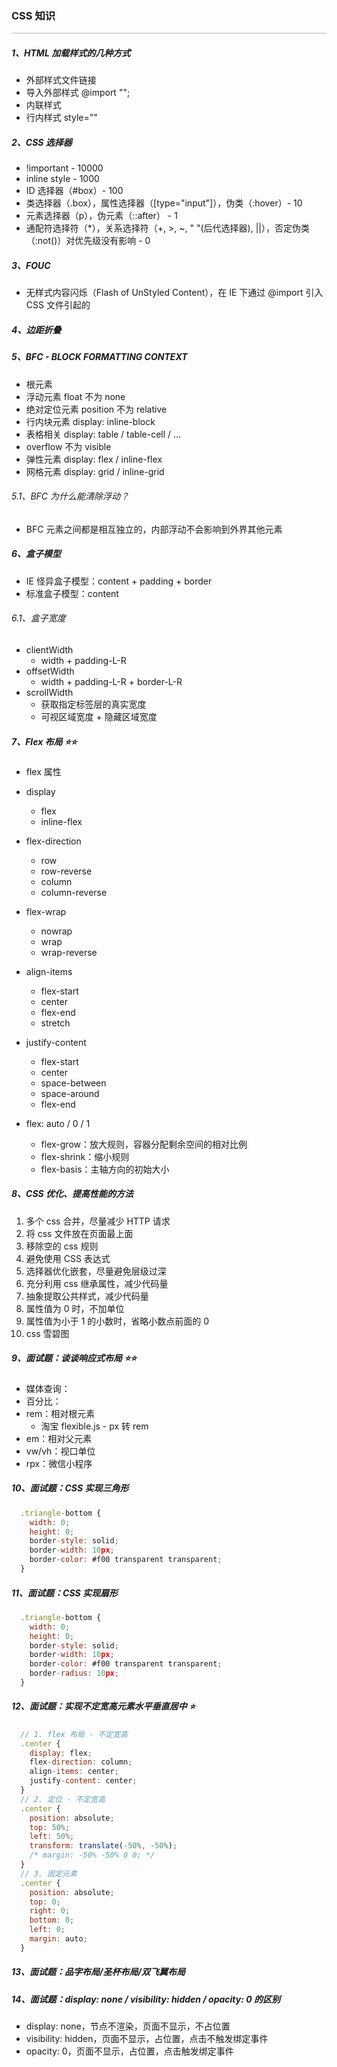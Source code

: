 ### CSS 知识

<hr style="height:0px;border:none;border-top:2px solid #d8d8d8;" />

##### 1、HTML 加载样式的几种方式

- 外部样式文件链接 <link src="" />
- 导入外部样式 @import "";
- 内联样式 <style></style>
- 行内样式 style=""

##### 2、CSS 选择器

- !important - 10000
- inline style - 1000
- ID 选择器（#box）- 100
- 类选择器（.box），属性选择器（[type="input"]），伪类（:hover）- 10
- 元素选择器（p），伪元素（::after） - 1
- 通配符选择符（\*），关系选择符（+, >, ~, " "(后代选择器), ||），否定伪类（:not()）对优先级没有影响 - 0

##### 3、FOUC

- 无样式内容闪烁（Flash of UnStyled Content），在 IE 下通过 @import 引入 CSS 文件引起的

##### 4、边距折叠

##### 5、BFC - BLOCK FORMATTING CONTEXT

- 根元素 <html>
- 浮动元素 float 不为 none
- 绝对定位元素 position 不为 relative
- 行内块元素 display: inline-block
- 表格相关 display: table / table-cell / ...
- overflow 不为 visible
- 弹性元素 display: flex / inline-flex
- 网格元素 display: grid / inline-grid

###### 5.1、BFC 为什么能清除浮动？

- BFC 元素之间都是相互独立的，内部浮动不会影响到外界其他元素

##### 6、盒子模型

- IE 怪异盒子模型：content + padding + border
- 标准盒子模型：content

###### 6.1、盒子宽度

- clientWidth
  - width + padding-L-R
- offsetWidth
  - width + padding-L-R + border-L-R
- scrollWidth
  - 获取指定标签层的真实宽度
  - 可视区域宽度 + 隐藏区域宽度

##### 7、Flex 布局 ⭐️⭐️

- flex 属性
- display
  - flex
  - inline-flex
- flex-direction
  - row
  - row-reverse
  - column
  - column-reverse
- flex-wrap
  - nowrap
  - wrap
  - wrap-reverse
- align-items
  - flex-start
  - center
  - flex-end
  - stretch
- justify-content

  - flex-start
  - center
  - space-between
  - space-around
  - flex-end

- flex: auto / 0 / 1
  - flex-grow：放大规则，容器分配剩余空间的相对比例
  - flex-shrink：缩小规则
  - flex-basis：主轴方向的初始大小

##### 8、CSS 优化、提高性能的方法

1. 多个 css 合并，尽量减少 HTTP 请求
2. 将 css 文件放在页面最上面
3. 移除空的 css 规则
4. 避免使用 CSS 表达式
5. 选择器优化嵌套，尽量避免层级过深
6. 充分利用 css 继承属性，减少代码量
7. 抽象提取公共样式，减少代码量
8. 属性值为 0 时，不加单位
9. 属性值为小于 1 的小数时，省略小数点前面的 0
10. css 雪碧图

##### 9、面试题：谈谈响应式布局 ⭐️⭐️

- 媒体查询：
- 百分比：
- rem：相对根元素
  - 淘宝 flexible.js - px 转 rem
- em：相对父元素
- vw/vh：视口单位
- rpx：微信小程序

##### 10、面试题：CSS 实现三角形

```js
  .triangle-bottom {
    width: 0;
    height: 0;
    border-style: solid;
    border-width: 10px;
    border-color: #f00 transparent transparent;
  }
```

##### 11、面试题：CSS 实现扇形

```js
  .triangle-bottom {
    width: 0;
    height: 0;
    border-style: solid;
    border-width: 10px;
    border-color: #f00 transparent transparent;
    border-radius: 10px;
  }
```

##### 12、面试题：实现不定宽高元素水平垂直居中 ⭐️

```js
  // 1. flex 布局 - 不定宽高
  .center {
    display: flex;
    flex-direction: column;
    align-items: center;
    justify-content: center;
  }
  // 2. 定位 - 不定宽高
  .center {
    position: absolute;
    top: 50%;
    left: 50%;
    transform: translate(-50%, -50%);
    /* margin: -50% -50% 0 0; */
  }
  // 3. 固定元素
  .center {
    position: absolute;
    top: 0;
    right: 0;
    bottom: 0;
    left: 0;
    margin: auto;
  }
```

##### 13、面试题：品字布局/圣杯布局/双飞翼布局

##### 14、面试题：display: none / visibility: hidden / opacity: 0 的区别

- display: none，节点不渲染，页面不显示，不占位置
- visibility: hidden，页面不显示，占位置，点击不触发绑定事件
- opacity: 0，页面不显示，占位置，点击触发绑定事件
